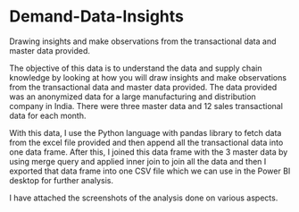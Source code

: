 # Demand-Data-Insights
Drawing insights and make observations from the transactional data and master data provided.

The objective of this data is to understand the data and supply chain knowledge by looking at how you will draw insights and make observations from the transactional data and master data provided. The data provided was an anonymized data for a large manufacturing and distribution company in India. There were three master data and 12 sales transactional data for each month.

With this data, I use the Python language with pandas library to fetch data from the excel file provided and then append all the transactional data into one data frame. After this, I joined this data frame with the 3 master data by using merge query and applied inner join to join all the data and then I exported that data frame into one CSV file which we can use in the Power BI desktop for further analysis.

I have attached the screenshots of the analysis done on various aspects.
